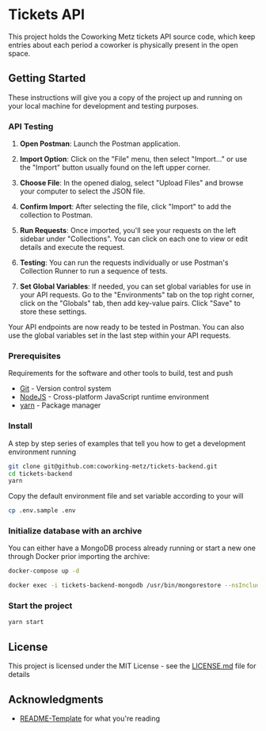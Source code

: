 # Tickets API

This project holds the Coworking Metz tickets API source code, which keep entries about
each period a coworker is physically present in the open space.

## Getting Started

These instructions will give you a copy of the project up and running on
your local machine for development and testing purposes.

### API Testing

1. **Open Postman**: Launch the Postman application.

2. **Import Option**: Click on the "File" menu, then select "Import..." or use the "Import" button usually found on the left upper corner.

3. **Choose File**: In the opened dialog, select "Upload Files" and browse your computer to select the JSON file.

4. **Confirm Import**: After selecting the file, click "Import" to add the collection to Postman.

5. **Run Requests**: Once imported, you'll see your requests on the left sidebar under "Collections". You can click on each one to view or edit details and execute the request.

6. **Testing**: You can run the requests individually or use Postman's Collection Runner to run a sequence of tests.

7. **Set Global Variables**: If needed, you can set global variables for use in your API requests. Go to the "Environments" tab on the top right corner, click on the "Globals" tab, then add key-value pairs. Click "Save" to store these settings.

Your API endpoints are now ready to be tested in Postman. You can also use the global variables set in the last step within your API requests.

### Prerequisites

Requirements for the software and other tools to build, test and push

- [Git](https://git-scm.com/) - Version control system
- [NodeJS](https://nodejs.org/) - Cross-platform JavaScript runtime environment
- [yarn](https://yarnpkg.com/) - Package manager

### Install

A step by step series of examples that tell you how to get a development environment running

```bash
git clone git@github.com:coworking-metz/tickets-backend.git
cd tickets-backend
yarn
```

Copy the default environment file and set variable according to your will

```bash
cp .env.sample .env
```

### Initialize database with an archive

You can either have a MongoDB process already running or
start a new one through Docker prior importing the archive:
```bash
docker-compose up -d
```

```bash
docker exec -i tickets-backend-mongodb /usr/bin/mongorestore --nsInclude="tickets.*" --archive < /Users/whatever/2023-09-01-12-00-01-mongo-tickets.mongoarchive
```

### Start the project

```bash
yarn start
```

## License

This project is licensed under the MIT License - see the [LICENSE.md](LICENSE.md) file for details

## Acknowledgments

- [README-Template](https://github.com/PurpleBooth/a-good-readme-template) for what you're reading

